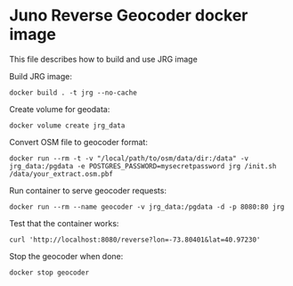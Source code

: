 # Juno Reverse Geocoder docker image

This file describes how to build and use JRG image

Build JRG image:

    docker build . -t jrg --no-cache

Create volume for geodata:

    docker volume create jrg_data

Convert OSM file to geocoder format:

    docker run --rm -t -v "/local/path/to/osm/data/dir:/data" -v jrg_data:/pgdata -e POSTGRES_PASSWORD=mysecretpassword jrg /init.sh /data/your_extract.osm.pbf

Run container to serve geocoder requests:

    docker run --rm --name geocoder -v jrg_data:/pgdata -d -p 8080:80 jrg

Test that the container works:

    curl 'http://localhost:8080/reverse?lon=-73.80401&lat=40.97230'

Stop the geocoder when done:

    docker stop geocoder
